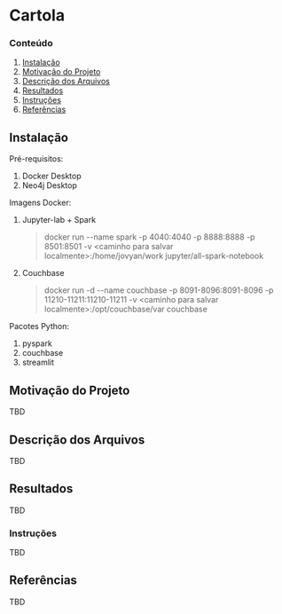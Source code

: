 # Cartola

### Conteúdo

1. [Instalação](#installation)
2. [Motivação do Projeto](#motivation)
3. [Descrição dos Arquivos](#files)
4. [Resultados](#results)
5. [Instruções](#instructions)
6. [Referências](#licensing)

## Instalação <a name="installation"></a>

Pré-requisitos:
1. Docker Desktop
2. Neo4j Desktop

Imagens Docker:
1. Jupyter-lab + Spark
    > docker run --name spark -p 4040:4040 -p 8888:8888 -p 8501:8501 -v \<caminho para salvar localmente\>:/home/jovyan/work jupyter/all-spark-notebook
2. Couchbase
    > docker run -d --name couchbase -p 8091-8096:8091-8096 -p 11210-11211:11210-11211 -v \<caminho para salvar localmente\>:/opt/couchbase/var couchbase

Pacotes Python:
1. pyspark
2. couchbase
3. streamlit

## Motivação do Projeto<a name="motivation"></a>

TBD

## Descrição dos Arquivos <a name="files"></a>

TBD

## Resultados<a name="results"></a>

TBD

### Instruções<a name="instructions"></a>

TBD

## Referências<a name="licensing"></a>

TBD
